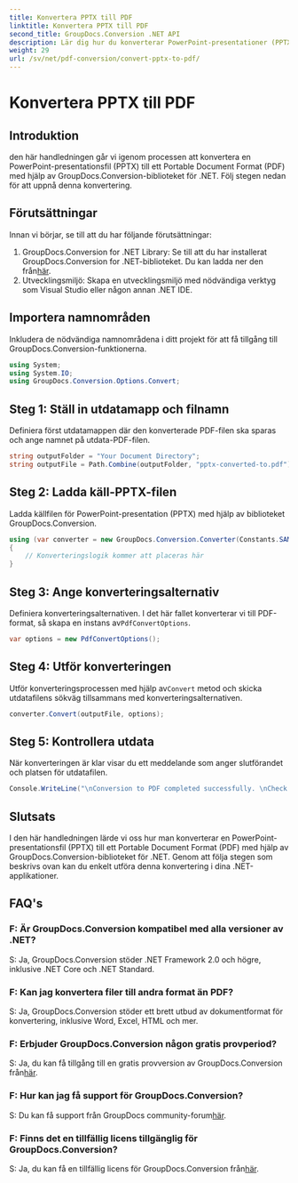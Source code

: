 ```yaml
---
title: Konvertera PPTX till PDF
linktitle: Konvertera PPTX till PDF
second_title: GroupDocs.Conversion .NET API
description: Lär dig hur du konverterar PowerPoint-presentationer (PPTX) till PDF-format med GroupDocs.Conversion for .NET. Enkel och effektiv konverteringsprocess.
weight: 29
url: /sv/net/pdf-conversion/convert-pptx-to-pdf/
---
```


# Konvertera PPTX till PDF

## Introduktion
den här handledningen går vi igenom processen att konvertera en PowerPoint-presentationsfil (PPTX) till ett Portable Document Format (PDF) med hjälp av GroupDocs.Conversion-biblioteket för .NET. Följ stegen nedan för att uppnå denna konvertering.
## Förutsättningar
Innan vi börjar, se till att du har följande förutsättningar:
1.  GroupDocs.Conversion for .NET Library: Se till att du har installerat GroupDocs.Conversion for .NET-biblioteket. Du kan ladda ner den från[här](https://releases.groupdocs.com/conversion/net/).
2. Utvecklingsmiljö: Skapa en utvecklingsmiljö med nödvändiga verktyg som Visual Studio eller någon annan .NET IDE.

## Importera namnområden
Inkludera de nödvändiga namnområdena i ditt projekt för att få tillgång till GroupDocs.Conversion-funktionerna.
```csharp
using System;
using System.IO;
using GroupDocs.Conversion.Options.Convert;
```
## Steg 1: Ställ in utdatamapp och filnamn
Definiera först utdatamappen där den konverterade PDF-filen ska sparas och ange namnet på utdata-PDF-filen.
```csharp
string outputFolder = "Your Document Directory";
string outputFile = Path.Combine(outputFolder, "pptx-converted-to.pdf");
```
## Steg 2: Ladda käll-PPTX-filen
Ladda källfilen för PowerPoint-presentation (PPTX) med hjälp av biblioteket GroupDocs.Conversion.
```csharp
using (var converter = new GroupDocs.Conversion.Converter(Constants.SAMPLE_PPTX))
{
    // Konverteringslogik kommer att placeras här
}
```
## Steg 3: Ange konverteringsalternativ
Definiera konverteringsalternativen. I det här fallet konverterar vi till PDF-format, så skapa en instans av`PdfConvertOptions`.
```csharp
var options = new PdfConvertOptions();
```
## Steg 4: Utför konverteringen
 Utför konverteringsprocessen med hjälp av`Convert` metod och skicka utdatafilens sökväg tillsammans med konverteringsalternativen.
```csharp
converter.Convert(outputFile, options);
```
## Steg 5: Kontrollera utdata
När konverteringen är klar visar du ett meddelande som anger slutförandet och platsen för utdatafilen.
```csharp
Console.WriteLine("\nConversion to PDF completed successfully. \nCheck output in {0}", outputFolder);
```

## Slutsats
I den här handledningen lärde vi oss hur man konverterar en PowerPoint-presentationsfil (PPTX) till ett Portable Document Format (PDF) med hjälp av GroupDocs.Conversion-biblioteket för .NET. Genom att följa stegen som beskrivs ovan kan du enkelt utföra denna konvertering i dina .NET-applikationer.
## FAQ's
### F: Är GroupDocs.Conversion kompatibel med alla versioner av .NET?
S: Ja, GroupDocs.Conversion stöder .NET Framework 2.0 och högre, inklusive .NET Core och .NET Standard.
### F: Kan jag konvertera filer till andra format än PDF?
S: Ja, GroupDocs.Conversion stöder ett brett utbud av dokumentformat för konvertering, inklusive Word, Excel, HTML och mer.
### F: Erbjuder GroupDocs.Conversion någon gratis provperiod?
 S: Ja, du kan få tillgång till en gratis provversion av GroupDocs.Conversion från[här](https://releases.groupdocs.com/).
### F: Hur kan jag få support för GroupDocs.Conversion?
 S: Du kan få support från GroupDocs community-forum[här](https://forum.groupdocs.com/c/conversion/11).
### F: Finns det en tillfällig licens tillgänglig för GroupDocs.Conversion?
 S: Ja, du kan få en tillfällig licens för GroupDocs.Conversion från[här](https://purchase.groupdocs.com/temporary-license/).